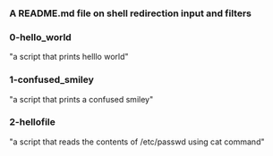 ###   A README.md file on shell redirection input and filters

### 0-hello_world
"a script that prints helllo world"

### 1-confused_smiley
"a script that prints a confused smiley"

### 2-hellofile
"a script that reads the contents of /etc/passwd using cat command"


